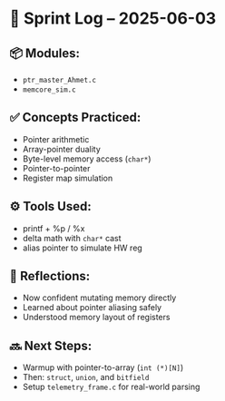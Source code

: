 # 🧠 Sprint Log – 2025-06-03
## 📦 Modules:
- `ptr_master_Ahmet.c`
- `memcore_sim.c`

## ✅ Concepts Practiced:
- Pointer arithmetic
- Array-pointer duality
- Byte-level memory access (`char*`)
- Pointer-to-pointer
- Register map simulation

## ⚙️ Tools Used:
- printf + %p / %x
- delta math with `char*` cast
- alias pointer to simulate HW reg

## 🧠 Reflections:
- Now confident mutating memory directly
- Learned about pointer aliasing safely
- Understood memory layout of registers

## 🔜 Next Steps:
- Warmup with pointer-to-array (`int (*)[N]`)
- Then: `struct`, `union`, and `bitfield`
- Setup `telemetry_frame.c` for real-world parsing
